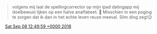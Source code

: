 > volgens mij laat de spellingcorrector op mijn ipad datingapp mij doelbewust lijken op een halve analfabeet\. 🤨 Misschien in een poging te zorgen dat ik dan in het echte leven reuze meeval\. Slim ding zeg\!😉

<img src="../../media/tweet.ico" width="12" /> [Sat Sep 08 12:49:59 +0000 2018](https://twitter.com/DromerDenker/status/1038409111367557120)